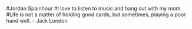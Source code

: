 #Jordan Spainhour
#I love to listen to music and hang out with my mom. 
#Life is not a matter of holding good cards, but sometimes, playing a poor hand well. - Jack London
